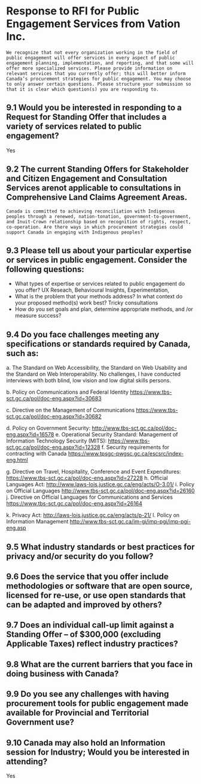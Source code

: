# Response to RFI for Public Engagement Services from Vation Inc.

`We recognize that not every organization working in the field of public engagement will offer services in
every aspect of public engagement planning, implementation, and reporting, and that some will offer
more specialized services. Please provide information on relevant services that you currently offer; this
will better inform Canada’s procurement strategies for public engagement. You may choose to only
answer certain questions. Please structure your submission so that it is clear which question(s) you are
responding to.`

## 9.1 Would you be interested in responding to a Request for Standing Offer that includes a variety of services related to public engagement?
Yes

## 9.2 The current Standing Offers for Stakeholder and Citizen Engagement and Consultation Services arenot applicable to consultations in Comprehensive Land Claims Agreement Areas. 
`Canada is committed to achieving reconciliation with Indigenous peoples through a renewed, nation-tonation,
government-to-government, and Inuit-Crown relationship based on recognition of rights,
respect, co-operation. Are there ways in which procurement strategies could support Canada in
engaging with Indigenous peoples?`

## 9.3 Please tell us about your particular expertise or services in public engagement. Consider the following questions:
* What types of expertise or services related to public engagement do you offer?
UX Reseach, Behavioural Insights, Experimentation, 
* What is the problem that your methods address? In what context do your proposed method(s) work best?
Tricky consultations
* How do you set goals and plan, determine appropriate methods, and /or measure success? 

## 9.4 Do you face challenges meeting any specifications or standards required by Canada, such as:

a. The Standard on Web Accessibility, the Standard on Web Usability and the Standard on Web
Interoperability.
No challenges, I have conducted interviews with both blind, low vision and low digital skills persons. 

b. Policy on Communications and Federal Identity https://www.tbs-sct.gc.ca/pol/doc-eng.aspx?id=30683

c. Directive on the Management of Communications https://www.tbs-sct.gc.ca/pol/doc-eng.aspx?id=30682

d. Policy on Government Security: http://www.tbs-sct.gc.ca/pol/doc-eng.aspx?id=16578
e. Operational Security Standard: Management of Information Technology Security (MITS):
https://www.tbs-sct.gc.ca/pol/doc-eng.aspx?id=12328
f. Security requirements for contracting with Canada https://www.tpsgc-pwgsc.gc.ca/escsrc/index-eng.html

g. Directive on Travel, Hospitality, Conference and Event Expenditures: https://www.tbs-sct.gc.ca/pol/doc-eng.aspx?id=27228
h. Official Languages Act: http://www.laws-lois.justice.gc.ca/eng/acts/O-3.01/
i. Policy on Official Languages http://www.tbs-sct.gc.ca/pol/doc-eng.aspx?id=26160
j. Directive on Official Languages for Communications and Services https://www.tbs-sct.gc.ca/pol/doc-eng.aspx?id=26164

k. Privacy Act: http://laws-lois.justice.gc.ca/eng/acts/p-21/
l. Policy on Information Management http://www.tbs-sct.gc.ca/im-gi/imp-pgi/imp-pgi-eng.asp

## 9.5 What industry standards or best practices for privacy and/or security do you follow?

## 9.6 Does the service that you offer include methodologies or software that are open source, licensed for re-use, or use open standards that can be adapted and improved by others?

## 9.7 Does an individual call-up limit against a Standing Offer – of $300,000 (excluding Applicable Taxes) reflect industry practices?

## 9.8 What are the current barriers that you face in doing business with Canada?

## 9.9 Do you see any challenges with having procurement tools for public engagement made available for Provincial and Territorial Government use?

## 9.10 Canada may also hold an Information session for Industry; Would you be interested in attending?
Yes
